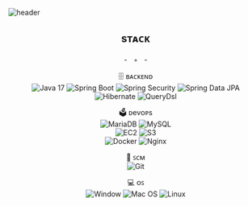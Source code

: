 ![header](https://capsule-render.vercel.app/api?type=waving&&color=0:FFFEFF,100:D7FFFE&fontColor=ffffff&height=220&fontAlign=80&fontAlignY=35&text=B0X12%20&desc=Kim%20EunBi%20&descAlign=87&descAlignY=55&animation=twinkling)

<div align=center>
<h2> sᴛᴀᴄᴋ</h2>
-ㅤ◦ㅤ-

🗄 ʙᴀᴄᴋᴇɴᴅ <br/>
![Java 17](https://img.shields.io/badge/Java-007396?style=flat-square&logo=OpenJDK&logoColor=white)
![Spring Boot](https://img.shields.io/badge/Spring_Boot-6DB33F?style=flat-square&logo=springboot&logoColor=white)
![Spring Security](https://img.shields.io/badge/Spring_Security-6DB33F?style=flat-square&logo=springsecurity&logoColor=white)
![Spring Data JPA](https://img.shields.io/badge/Spring_Data_JPA-6DB33F?style=flat-square&logo=buffer&logoColor=white)
<br/>
![Hibernate](https://img.shields.io/badge/Hibernate-59666C?style=flat-square&logo=hibernate&logoColor=white)
![QueryDsl](https://img.shields.io/badge/QueryDsl-0769AD?style=flat-square)
<br/>

🗳 ᴅevᴏᴘs <br/>
![MariaDB](https://img.shields.io/badge/MariaDB-003545?style=flat-square&logo=mariadb&logoColor=white)
![MySQL](https://img.shields.io/badge/MySQL-4479A1?style=flat-square&logo=mysql&logoColor=white)
<br/>
![EC2](https://img.shields.io/badge/Amazon_EC2-FF9900?style=flat-square&logo=amazonec2&logoColor=white)
![S3](https://img.shields.io/badge/AWS_S3-569A31?style=flat-square&logo=amazons3&logoColor=white)
<br/>
![Docker](https://img.shields.io/badge/Docker-2496ED?style=flat-square&logo=docker&logoColor=white)
![Nginx](https://img.shields.io/badge/Nginx-009639?style=flat-square&logo=nginx&logoColor=white)
<br/>

🔗 ꜱᴄᴍ <br/>
![Git](https://img.shields.io/badge/Git-F05032?style=flat-square&logo=git&logoColor=white)

💻 ᴏꜱ <br/>
![Window](https://img.shields.io/badge/Window_OS-0078D4?style=flat-square&logo=windows&logoColor=white)
![Mac OS](https://img.shields.io/badge/Mac_OS-000000?style=flat-square&logo=macos&logoColor=white)
![Linux](https://img.shields.io/badge/Linux-FCC624?style=flat-square&logo=linux&logoColor=white)

</div>
